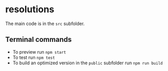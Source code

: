 # resolutions

The main code is in the `src` subfolder.

## Terminal commands

- To preview run `npm start`
- To test run `npm test`
- To build an optimized version in the `public` subfolder run `npm run build`
